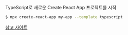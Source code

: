 TypeScript로 새로운 Create React App 프로젝트를 시작

```bash
$ npx create-react-app my-app --template typescript
```

[참고 사이트](https://create-react-app.dev/docs/adding-typescript/)

